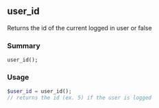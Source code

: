 ## user_id

Returns the id of the current logged in user or false

### Summary

    user_id();

### Usage
```php
$user_id = user_id();
// returns the id (ex. 5) if the user is logged
```

 